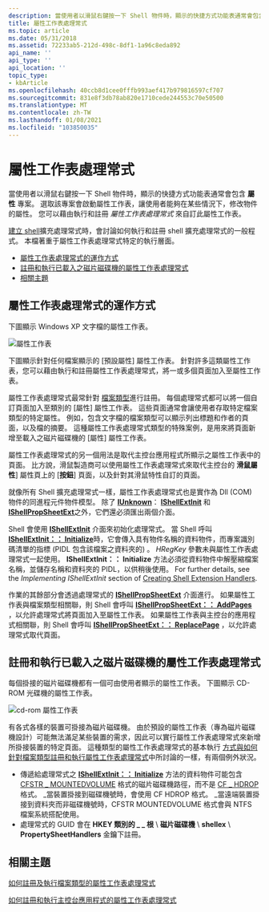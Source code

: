 ```yaml
---
description: 當使用者以滑鼠右鍵按一下 Shell 物件時，顯示的快捷方式功能表通常會包含屬性專案。
title: 屬性工作表處理常式
ms.topic: article
ms.date: 05/31/2018
ms.assetid: 72233ab5-212d-498c-8df1-1a96c8eda892
api_name: ''
api_type: ''
api_location: ''
topic_type:
- kbArticle
ms.openlocfilehash: 40ccb8d1cee0fffb993aef417b979816597cf707
ms.sourcegitcommit: 831e8f3db78ab820e1710cede244553c70e50500
ms.translationtype: MT
ms.contentlocale: zh-TW
ms.lasthandoff: 01/08/2021
ms.locfileid: "103850035"
---
```

# <a name="property-sheet-handlers"></a>屬性工作表處理常式

當使用者以滑鼠右鍵按一下 Shell 物件時，顯示的快捷方式功能表通常會包含 **屬性** 專案。 選取該專案會啟動屬性工作表，讓使用者能夠在某些情況下，修改物件的屬性。 您可以藉由執行和註冊 *屬性工作表處理常式* 來自訂此屬性工作表。

[建立 shell](handlers.md)擴充處理常式時，會討論如何執行和註冊 shell 擴充處理常式的一般程式。 本檔著重于屬性工作表處理常式特定的執行層面。

-   [屬性工作表處理常式的運作方式](#how-property-sheet-handlers-work)
-   [註冊和執行已載入之磁片磁碟機的屬性工作表處理常式](#registering-and-implementing-a-property-sheet-handler-for-a-mounted-drive)
-   [相關主題](#related-topics)

## <a name="how-property-sheet-handlers-work"></a>屬性工作表處理常式的運作方式

下圖顯示 Windows XP 文字檔的屬性工作表。

![屬性工作表](images/propsheethandler1.jpg)

下圖顯示針對任何檔案顯示的 [預設屬性] 屬性工作表。 針對許多這類屬性工作表，您可以藉由執行和註冊屬性工作表處理常式，將一或多個頁面加入至屬性工作表。

屬性工作表處理常式最常針對 [檔案類型](fa-file-types.md)進行註冊。 每個處理常式都可以將一個自訂頁面加入至類別的 [屬性] 屬性工作表。 這些頁面通常會讓使用者存取特定檔案類型的特定屬性。 例如，包含文字檔的檔案類型可以顯示列出標題和作者的頁面，以及檔的摘要。 這種屬性工作表處理常式類型的特殊案例，是用來將頁面新增至載入之磁片磁碟機的 [屬性] 屬性工作表。

屬性工作表處理常式的另一個用法是取代主控台應用程式所顯示之屬性工作表中的頁面。 比方說，滑鼠製造商可以使用屬性工作表處理常式來取代主控台的 **滑鼠屬性**] 屬性頁上的 [**按鈕**] 頁面，以及針對其滑鼠特性自訂的頁面。

就像所有 Shell 擴充處理常式一樣，屬性工作表處理常式也是實作為 Dll (COM) 物件的同進程元件物件模型。 除了 [**IUnknown**](/windows/win32/api/unknwn/nn-unknwn-iunknown)： [**IShellExtInit**](/windows/win32/api/shobjidl_core/nn-shobjidl_core-ishellextinit) 和 [**IShellPropSheetExt**](/windows/desktop/api/shobjidl_core/nn-shobjidl_core-ishellpropsheetext)之外，它們還必須匯出兩個介面。

Shell 會使用 [**IShellExtInit**](/windows/win32/api/shobjidl_core/nn-shobjidl_core-ishellextinit) 介面來初始化處理常式。 當 Shell 呼叫 [**IShellExtInit：： Initialize**](/windows/desktop/api/shobjidl_core/nf-shobjidl_core-ishellextinit-initialize)時，它會傳入具有物件名稱的資料物件，而專案識別碼清單的指標 (PIDL 包含該檔案之資料夾的) 。 *HRegKey* 參數未與屬性工作表處理常式一起使用。 **IShellExtInit：： Initialize** 方法必須從資料物件中解壓縮檔案名稱，並儲存名稱和資料夾的 PIDL，以供稍後使用。 For further details, see the *Implementing IShellExtInit* section of [Creating Shell Extension Handlers](handlers.md).

作業的其餘部分會透過處理常式的 [**IShellPropSheetExt**](/windows/desktop/api/shobjidl_core/nn-shobjidl_core-ishellpropsheetext) 介面進行。 如果屬性工作表與檔案類型相關聯，則 Shell 會呼叫 [**IShellPropSheetExt：： AddPages**](/windows/desktop/api/shobjidl_core/nf-shobjidl_core-ishellpropsheetext-addpages) ，以允許處理常式將頁面加入至屬性工作表。 如果屬性工作表與主控台的應用程式相關聯，則 Shell 會呼叫 [**IShellPropSheetExt：： ReplacePage**](/windows/desktop/api/shobjidl_core/nf-shobjidl_core-ishellpropsheetext-replacepage) ，以允許處理常式取代頁面。

## <a name="registering-and-implementing-a-property-sheet-handler-for-a-mounted-drive"></a>註冊和執行已載入之磁片磁碟機的屬性工作表處理常式

每個掛接的磁片磁碟機都有一個可由使用者顯示的屬性工作表。 下圖顯示 CD-ROM 光碟機的屬性工作表。

![cd-rom 屬性工作表](images/propsheethandler2.jpg)

有各式各樣的裝置可掛接為磁片磁碟機。 由於預設的屬性工作表（專為磁片磁碟機設計）可能無法滿足某些裝置的需求，因此可以實行屬性工作表處理常式來新增所掛接裝置的特定頁面。 這種類型的屬性工作表處理常式的基本執行 [方式與如何針對檔案類型註冊和執行屬性工作表處理常式](how-to-register-and-implement-a-property-sheet-handler-for-a-file-type.md)中所討論的一樣，有兩個例外狀況。

-   傳遞給處理常式之 [**IShellExtInit：： Initialize**](/windows/desktop/api/shobjidl_core/nf-shobjidl_core-ishellextinit-initialize) 方法的資料物件可能包含 [CFSTR \_ MOUNTEDVOLUME](clipboard.md) 格式的磁片磁碟機路徑，而不是 [CF \_ HDROP](clipboard.md) 格式。 \_當裝置掛接到磁碟機號時，會使用 CF HDROP 格式。 \_當遠端裝置掛接到資料夾而非磁碟機號時，CFSTR MOUNTEDVOLUME 格式會與 NTFS 檔案系統搭配使用。
-   處理常式的 GUID 會在 **HKEY 類別的 \_ \_ 根** \\ **磁片磁碟機** \\ **shellex** \\ **PropertySheetHandlers** 金鑰下註冊。

## <a name="related-topics"></a>相關主題

<dl> <dt>

[如何註冊及執行檔案類型的屬性工作表處理常式](how-to-register-and-implement-a-property-sheet-handler-for-a-file-type.md)
</dt> <dt>

[如何註冊和執行主控台應用程式的屬性工作表處理常式](how-to-register-and-implement-a-property-sheet-handler-for-a-control-panel-application.md)
</dt> </dl>

 

 
